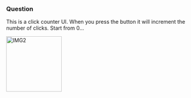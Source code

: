 <h3>Question</h3>

This is a click counter UI. When you press the button it will increment the number of clicks. Start from 0…

<img width="149" alt="IMG2" src="https://github.com/Dewmini-Mandis/Java-Lab-29147/assets/136433945/7f231d7d-f172-4196-a00c-a0b9f9d0b136">
